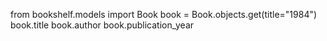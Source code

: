 from bookshelf.models import Book
book = Book.objects.get(title="1984")
book.title
book.author
book.publication_year